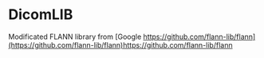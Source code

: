 # DicomLIB
Modificated FLANN library from [Google https://github.com/flann-lib/flann](https://github.com/flann-lib/flann)https://github.com/flann-lib/flann
